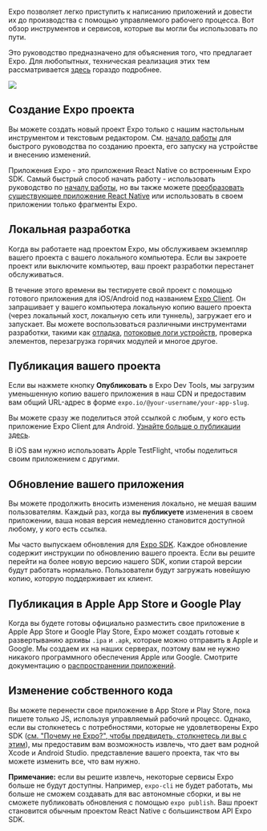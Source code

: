 <!--- EN-Revision: dc50a6f33d473a8fb2f4d87876c09ab296e8d859 -->

Expo позволяет легко приступить к написанию приложений и довести их до производства с помощью управляемого рабочего процесса. Вот обзор инструментов и сервисов, которые вы могли бы использовать по пути.

Это руководство предназначено для объяснения того, что предлагает Expo. Для любопытных, техническая реализация этих тем рассматривается [здесь](../../workflow/how-expo-works/) гораздо подробнее.

<img src="https://docs.expo.io/static/images/project-lifecycle-workflows.png" className="wide-image" />

## Создание Expo проекта

Вы можете создать новый проект Expo только с нашим настольным инструментом и текстовым редактором. См. [начало работы](../../workflow/up-and-running/) для быстрого руководства по созданию проекта, его запуску на устройстве и внесению изменений.

Приложения Expo - это приложения React Native со встроенным Expo SDK. Самый быстрый способ начать работу - использовать руководство по [началу работы](../../workflow/up-and-running/), но вы также можете [преобразовать существующее приложение React Native](../faq/#how-do-i-get-my-existing-react) или использовать в своем приложении только фрагменты Expo.

## Локальная разработка

Когда вы работаете над проектом Expo, мы обслуживаем экземпляр вашего проекта с вашего локального компьютера. Если вы закроете проект или выключите компьютер, ваш проект разработки перестанет обслуживаться.

В течение этого времени вы тестируете свой проект с помощью готового приложения для iOS/Android под названием [Expo Client](installation.md). Он запрашивает у вашего компьютера локальную копию вашего проекта (через локальный хост, локальную сеть или туннель), загружает его и запускает. Вы можете воспользоваться различными инструментами разработки, такими как [отладка](../../workflow/debugging/), [потоковые логи устройств](../../workflow/logging/), проверка элементов, перезагрузка горячих модулей и многое другое.

## Публикация вашего проекта

Если вы нажмете кнопку **Опубликовать** в Expo Dev Tools, мы загрузим уменьшенную копию вашего приложения в наш CDN и предоставим вам общий URL-адрес в форме `expo.io/@your-username/your-app-slug`.

Вы можете сразу же поделиться этой ссылкой с любым, у кого есть приложение Expo Client для Android. [Узнайте больше о публикации здесь](../../workflow/publishing/).

В iOS вам нужно использовать Apple TestFlight, чтобы поделиться своим приложением с другими.

## Обновление вашего приложения

Вы можете продолжить вносить изменения локально, не мешая вашим пользователям. Каждый раз, когда вы **публикуете** изменения в своем приложении, ваша новая версия немедленно становится доступной любому, у кого есть ссылка.

Мы часто выпускаем обновления для [Expo SDK](../sdk/overview.md). Каждое обновление содержит инструкции по обновлению вашего проекта. Если вы решите перейти на более новую версию нашего SDK, копии старой версии будут работать нормально. Пользователи будут загружать новейшую копию, которую поддерживает их клиент.

## Публикация в Apple App Store и Google Play

Когда вы будете готовы официально разместить свое приложение в Apple App Store и Google Play Store, Expo может создать готовые к развертыванию архивы `.ipa` и `.apk`, которые можно отправить в Apple и Google. Мы создаем их на наших серверах, поэтому вам не нужно никакого программного обеспечения Apple или Google. Смотрите документацию о [распространении приложений](../../distribution/introduction/).

## Изменение собственного кода

Вы можете перенести свое приложение в App Store и Play Store, пока пишете только JS, используя управляемый рабочий процесс. Однако, если вы столкнетесь с потребностями, которые не удовлетворены Expo SDK ([см. "Почему не Expo?", чтобы предвидеть, столкнетесь ли вы с этим](../why-not-expo/)), мы предоставим вам возможность извлечь, что дает вам родной Xcode и Android Studio. представление вашего проекта, так что вы можете изменить все, что вам нужно.

**Примечание:** если вы решите извлечь, некоторые сервисы Expo больше не будут доступны. Например, `expo-cli` не будет работать, мы больше не сможем создавать для вас автономные сборки, и вы не сможете публиковать обновления с помощью `expo publish`. Ваш проект становится обычным проектом React Native с большинством API Expo SDK.
